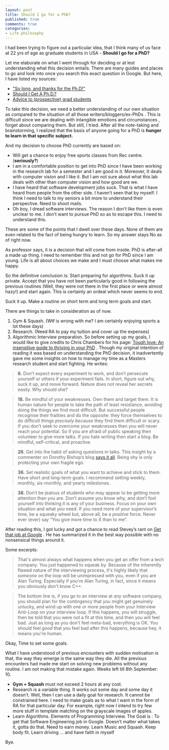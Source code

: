 ```yaml
---
layout: post
title: Should I go for a PhD? 
published: true
comments: true
categories: 
- Life philosophy
---
```


I had been trying to figure out a particular idea, that I think many of us face at 22 yrs of age as graduate students in USA - **Should I go for a PhD?**

Let me elaborate on what I went through for deciding or at lest understanding what this decision entails. There are many guides and places to go and look into once you search this exact question in Google. But here, I have listed my sources:

* ["So long, and thanks for the Ph.D!"](http://www.cs.unc.edu/~azuma/hitch4.html)
* [Should I Get A Ph.D.?](http://shouldigetaphd.com/)
* [Advice to (prospective) grad students](http://blog.vivekhaldar.com/post/25136762019/advice-to-prospective-grad-students)

To take this decision, we need a better understanding of our own situation as compared to the situation of all those writers/bloggers/ex-PhDs . This is difficult since we are dealing with intangible emotions and circumstances , forget about comparing them.
But still, I tried. After all the note-taking and brainstorming, I realized that the basis of anyone going for a PhD is **hunger to learn in that specific subject.**

And my decision to choose PhD currently are based on:

* Will get a chance to enjoy free sports classes from Rec centre. (**seriously?**)
* I am in a comfortable position to get into PhD since I have been working in the research lab for a semester and I am good in it. Moreover, It deals with computer vision and I like it. But I am not sure about what this lab deals with other than computer vision and how good are we.
* I have heard that software development jobs suck. That is what I have heard from people from the other side. I haven’t seen that by myself. I think I need to talk to my seniors a bit more to understand their perspective. Need to shoot mails.
* Oh boy, I dread software interviews. The reason I don’t like them is even unclear to me. I don’t want to pursue PhD so as to escape this. I need to understand this.

These are some of the points that I dwell over these days. None of them are even related to the fact of being hungry to learn. So my answer stays No as of right now.

As professor says, it is a decision that will come from inside. PhD is after-all a made up thing. I need to remember this and not go for PhD since I am young. Life is all about choices we make and I must choose what makes me happy.

So the definitive conclusion is:
Start preparing for algorithms. Suck it up private. Accept that you have not been particularly good in following the previous routines (Well, they were not there in the first place or were almost hazy!) and start again. This is certainly an ordeal which never seems to end.

Suck it up. Make a routine on short term and long term goals and start. 

There are things to take in consideration as of now.

1. Gym & Squash. (Wtf is wrong with me? I am certainly enjoying sports a lot these days)
2. Research. (Need RA to pay my tuition and cover up the expenses)
3. Algorithmic Interview preparation.
So before setting up my goals, I would like to give credits to Chris Chambers for his page: [Tough love: An insensitive guide to thriving in your PhD](http://neurochambers.blogspot.co.uk/2012/05/tough-love-insensitive-guide-to.html) . Though my original intention of reading it was based on understanding the PhD decision, it inadvertently gave me some insights on how to manage my time as a Masters research student and start fighting. He writes:

>**6.** Don’t expect every experiment to work, and don’t persecute yourself or others if your experiment fails. In short, figure out why, suck it up, and move forward. Nature does not reveal her secrets easily. Why should she?

>**18.** Be mindful of your weaknesses. Own them and target them. It is human nature for people to take the path of least resistance, avoiding doing the things we find most difficult. But successful people recognise their frailties and do the opposite: they force themselves to do difficult things *precisely because* they find them difficult or scary. If you don’t seek to overcome your weaknesses then you will never reach your potential. So if you are afraid of public speaking then volunteer to give more talks. If you hate writing then start a blog. Be mindful, self-critical, and proactive.

>**26.** Get into the habit of asking questions in talks. This insight by a commenter on Dorothy Bishop’s blog [says it all](http://deevybee.blogspot.co.uk/2012/03/cmon-sisters-speak-out.html?showComment=1336250423021#c1456782987103206438). Being shy is only protecting your own fragile ego.

>**36.** Set realistic goals of what you want to achieve and stick to them. Have short and long-term goals. I recommend setting weekly, monthly, six-monthly, and yearly milestones.

>**38.** Don’t be jealous of students who may appear to be getting more attention than you are. Don’t assume you know why, and don’t fool yourself into thinking it is any of your business. Focus on your own situation and what *you* need. If you need more of your supervisor’s time, be a squeaky wheel but, above all, be a *positive* force. Never ever (ever) say “You give more time to X than to me”.

After reading this, I got lucky and got a chance to read Stevey’s rant on [Get that job at Google](http://steve-yegge.blogspot.com/2008/03/get-that-job-at-google.html) . He has summarized it in the best way possible with no nonsensical things around it.

Some excerpts:

>That's almost always what happens when you get an offer from a tech company. You just happened to squeak by. Because of the inherently flawed nature of the interviewing process, it's highly likely that *someone* on the loop will be unimpressed with you, even if you are Alan Turing. Especially if you're Alan Turing, in fact, since it means you obviously don't know C++.

>The bottom line is, if you go to an interview at *any* software company, you should plan for the contingency that you might get genuinely unlucky, and wind up with one or more people from your Interview Anti-Loop on your interview loop. If this happens, you will struggle, then be told that you were not a fit at this time, and then you will feel bad. Just as long as you don't feel meta-bad, everything is OK. You should feel *good* that you feel bad after this happens, because hey, it means you're human.

Okay,
Time to set some goals.

What I have understood of previous encounters with sudden motivation is that, the way they emerge is the same way they die. All the previous encounters had made me start on solving new problems without any routine. I am not making that mistake again.
Weeks left till 8th September: 10.

* **Gym + Squash** must not exceed 2 hours at any cost.
* Research is a variable thing. It works out some day and some day it doesn't. Well, then I can use a daily goal for research. It cannot be constrained here. I need to make goals as to what I want in the form of RA for that particular day. For example, right now I intend to try few more stuff in template matching on the grayscale images of apples.
* Learn Algorithms. Elements of Programming Interview.
The Goal is : To get that Software Engineering job in Google. Doesn’t matter what takes it, gotta do that. Need to earn money. Learn Music and Squash. Keep body fit. Learn driving … and have faith in myself

Bye.
